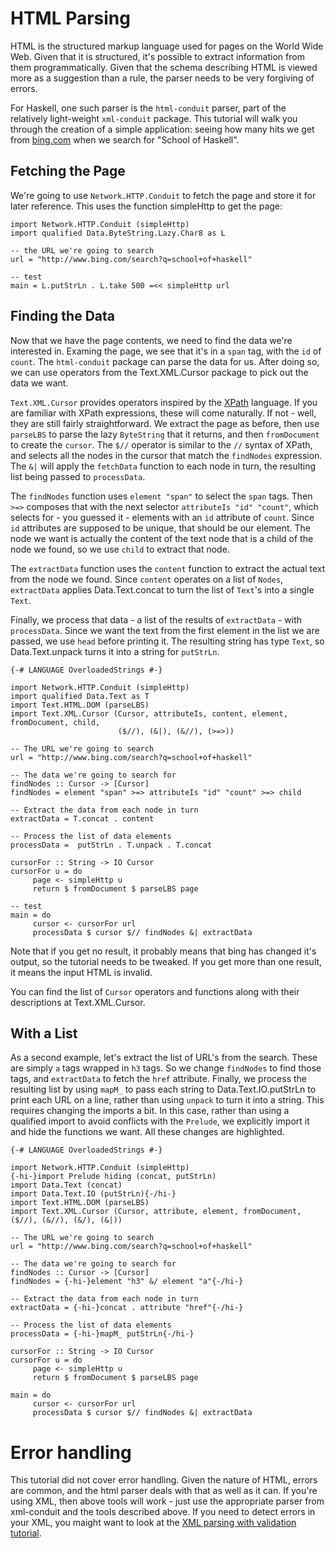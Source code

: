 # HTML Parsing

HTML is the structured markup language used for pages on the World Wide Web. Given that it is structured, it's possible to extract information from them programmatically. Given that the schema describing HTML is viewed more as a suggestion than a rule, the parser needs to be very forgiving of errors.

For Haskell, one such parser is the `html-conduit` parser, part of the relatively light-weight `xml-conduit` package. This tutorial will walk you through the creation of a simple application: seeing how many hits we get from [bing.com](http://www.bing.com/) when we search for "School of Haskell".

## Fetching the Page

We're going to use `Network.HTTP.Conduit` to fetch the page and store it for later reference. This uses the function <hoogle search="Network.HTTP.Conduit.simpleHttp" results=1>simpleHttp</hoogle> to get the page:

``` active haskell
import Network.HTTP.Conduit (simpleHttp)
import qualified Data.ByteString.Lazy.Char8 as L

-- the URL we're going to search
url = "http://www.bing.com/search?q=school+of+haskell"

-- test
main = L.putStrLn . L.take 500 =<< simpleHttp url
```

## Finding the Data

Now that we have the page contents, we need to find the data we're interested in. Examing the page, we see that it's in a `span` tag, with the `id` of `count`.  The `html-conduit` package can parse the data for us. After doing so, we can use operators from the <hoogle search="Text.XML.Cursor">Text.XML.Cursor</hoogle> package to pick out the data we want.

`Text.XML.Cursor` provides operators inspired by the [XPath](http://www.w3.org/TR/xpath20/) language. If you are familiar with XPath expressions, these will come naturally. If not - well, they are still fairly straightforward. We extract the page as before, then use `parseLBS` to parse the lazy `ByteString` that it returns, and then `fromDocument` to create the `cursor`. The `$//` operator is similar to the `//` syntax of XPath, and selects all the nodes in the cursor that match the `findNodes` expression. The `&|` will apply the `fetchData` function to each node in turn, the resulting list being passed to `processData`.


The `findNodes` function uses `element "span"` to select the `span` tags. Then `>=>` composes that with the next selector `attributeIs "id" "count"`, which selects for - you guessed it - elements with an `id` attribute of `count`. Since `id` attributes are supposed to be unique, that should be our element. The node we want is actually the content of the text node that is a child of the node we found, so we use `child` to extract that node.

The `extractData` function uses the `content` function to extract the actual text from the node we found. Since `content` operates on a list of `Nodes`, `extractData` applies <hoogle search="Data.Text.concat">Data.Text.concat</hoogle> to turn the list of `Text`'s into a single `Text`.

Finally, we process that data - a list of the results of `extractData` - with `processData`. Since we want the text from the first element in the list we are passed, we use `head` before printing it. The resulting string has type `Text`, so <hoogle search="Data.Text.unpack">Data.Text.unpack</hoogle> turns it into a string for `putStrLn`.

``` active haskell
{-# LANGUAGE OverloadedStrings #-}

import Network.HTTP.Conduit (simpleHttp)
import qualified Data.Text as T
import Text.HTML.DOM (parseLBS)
import Text.XML.Cursor (Cursor, attributeIs, content, element, fromDocument, child,
                        ($//), (&|), (&//), (>=>))

-- The URL we're going to search
url = "http://www.bing.com/search?q=school+of+haskell"

-- The data we're going to search for
findNodes :: Cursor -> [Cursor]
findNodes = element "span" >=> attributeIs "id" "count" >=> child

-- Extract the data from each node in turn
extractData = T.concat . content

-- Process the list of data elements
processData =  putStrLn . T.unpack . T.concat

cursorFor :: String -> IO Cursor
cursorFor u = do
     page <- simpleHttp u
     return $ fromDocument $ parseLBS page

-- test
main = do
     cursor <- cursorFor url
     processData $ cursor $// findNodes &| extractData
```

Note that if you get no result, it probably means that bing has changed it's output, so the tutorial needs to be tweaked. If you get more than one result, it means the input HTML is invalid.

You can find the list of `Cursor` operators and functions along with their descriptions at <hoogle search="Text.XML.Cursor">Text.XML.Cursor.</hoogle>

## With a List

As a second example, let's extract the list of URL's from the search. These are simply `a` tags wrapped in `h3` tags.  So we change `findNodes` to find those tags, and `extractData` to fetch the `href` attribute. Finally, we process the resulting list by using `mapM_` to pass each string to <hoogle search="Data.Text.IO.putStrLn">Data.Text.IO.putStrLn<hoogle> to print each URL on a line, rather than using `unpack` to turn it into a string. This requires changing the imports a bit. In this case, rather than using a qualified import to avoid conflicts with the `Prelude`, we explicitly import it and hide the functions we want. All these changes are highlighted.

``` active haskell
{-# LANGUAGE OverloadedStrings #-}

import Network.HTTP.Conduit (simpleHttp)
{-hi-}import Prelude hiding (concat, putStrLn)
import Data.Text (concat)
import Data.Text.IO (putStrLn){-/hi-}
import Text.HTML.DOM (parseLBS)
import Text.XML.Cursor (Cursor, attribute, element, fromDocument, ($//), (&//), (&/), (&|))

-- The URL we're going to search
url = "http://www.bing.com/search?q=school+of+haskell"

-- The data we're going to search for
findNodes :: Cursor -> [Cursor]
findNodes = {-hi-}element "h3" &/ element "a"{-/hi-}

-- Extract the data from each node in turn
extractData = {-hi-}concat . attribute "href"{-/hi-}

-- Process the list of data elements
processData = {-hi-}mapM_ putStrLn{-/hi-}

cursorFor :: String -> IO Cursor
cursorFor u = do
     page <- simpleHttp u
     return $ fromDocument $ parseLBS page

main = do
     cursor <- cursorFor url 
     processData $ cursor $// findNodes &| extractData
```

# Error handling

This tutorial did not cover error handling. Given the nature of HTML, errors are common, and the html parser deals with that as well as it can. If you're using XML, then above tools will work - just use the appropriate parser from <hoogle search="Text.XML.Stream.Parse">xml-conduit</hoogle> and the tools described above. If you need to detect errors in your XML, you maight want to look at the [XML parsing with validation tutorial](https://www.fpcomplete.com/school/advanced-haskell-1/xml-parsing-with-validation).